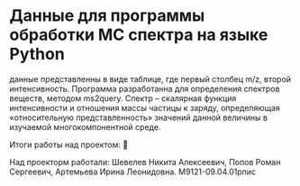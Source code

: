 # Данные для программы обработки МС спектра на языке Python
данные представленны в виде таблице, где первый столбец m/z, второй интенсивность.
Программа разработанна для определения спектров веществ, методом ms2query. Спектр – скалярная функция интенсивности и отношения массы частицы к заряду, определяющая «относительную представленность» значений данной величины в изучаемой многокомпонентной среде.

Итоги работы над проектом:
📌

Над проекторм работали: Шевелев Никита Алексеевич, Попов Роман Сергеевич, Артемьева Ирина Леонидовна. М9121-09.04.01рпис
